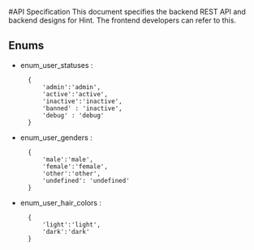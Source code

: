 #API Specification
This document specifies the backend REST API and backend designs for Hint. The frontend developers can refer to this.

## Enums

- enum_user_statuses :

		{
			'admin':'admin',
			'active':'active', 
			'inactive':'inactive', 
			'banned' : 'inactive', 
			'debug' : 'debug'
		}

- enum_user_genders :

		{
			'male':'male', 
			'female':'female', 
			'other':'other', 
			'undefined': 'undefined'
		}

- enum_user_hair_colors :
	
		{
			'light':'light', 
			'dark':'dark'
		}
